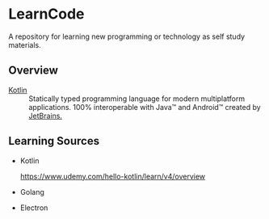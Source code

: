 # LearnCode
A repository for learning new programming or technology as self study materials.

## Overview
<dl>
  <dt><a href="https://kotlinlang.org/">Kotlin</a></dt>
  <dd>
    Statically typed programming language for modern multiplatform applications. 100% interoperable with Java™ and Android™ created by <a href="https://tetbrains.com/">JetBrains.</a>
  </dd>
</dl>

## Learning Sources
  * Kotlin
    
    https://www.udemy.com/hello-kotlin/learn/v4/overview
  * Golang
  * Electron
